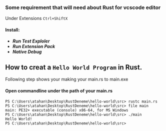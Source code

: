 ### Some requirement that will need about Rust for vcscode editor

Under Extensions `Ctrl+ShiftX`

#### Install:
- ***Run Test Exploler*** 
- ***Run Extension Pack***
- ***Native Debug***

## How to creat a `Hello World Program` in Rust.
Following step shows your making your main.rs to main.exe

#### Open commandline under the path of your main.rs
```
PS C:\Users\atahan\Desktop\RustDeneme\hello-world\src> rustc main.rs
PS C:\Users\atahan\Desktop\RustDeneme\hello-world\src> file main
main: PE32+ executable (console) x86-64, for MS Windows
PS C:\Users\atahan\Desktop\RustDeneme\hello-world\src> ./main
Hello World!
PS C:\Users\atahan\Desktop\RustDeneme\hello-world\src>
```

